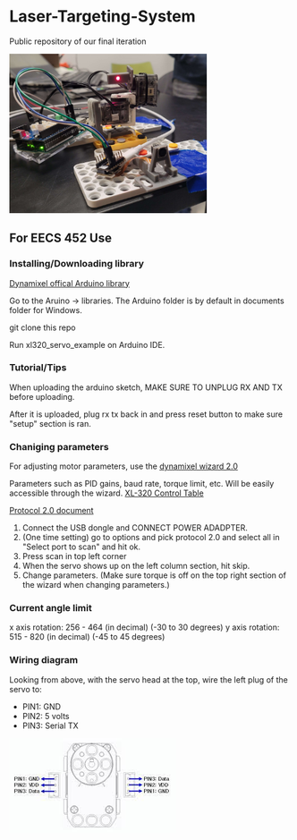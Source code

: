 # Laser-Targeting-System

Public repository of our final iteration

<img src="Laser_tracking_picture.jpg" width="70%" alt="Laser Targeting System" title="Laser Targeting System">

## For EECS 452 Use

### Installing/Downloading library
[Dynamixel offical Arduino library](https://github.com/ROBOTIS-GIT/DynamixelShield/tree/master)

Go to the Aruino -> libraries. The Arduino folder is by default in documents folder for Windows.

git clone this repo

Run xl320_servo_example on Arduino IDE.

### Tutorial/Tips

When uploading the arduino sketch, MAKE SURE TO UNPLUG RX AND TX before uploading.

After it is uploaded, plug rx tx back in and press reset button to make sure "setup" section is ran.

### Chaniging parameters

For adjusting motor parameters, use the [dynamixel wizard 2.0](https://emanual.robotis.com/docs/en/software/dynamixel/dynamixel_wizard2/)

Parameters such as PID gains, baud rate, torque limit, etc. Will be easily accessible through the wizard. [XL-320 Control Table](https://emanual.robotis.com/docs/en/dxl/x/xl320/#control-table-data-address)

[Protocol 2.0 document](http://support.robotis.com/en/product/actuator/dynamixel_pro/communication/instruction_status_packet.htm) 

1. Connect the USB dongle and CONNECT POWER ADADPTER.
2. (One time setting) go to options and pick protocol 2.0 and select all in "Select port to scan" and hit ok.
3. Press scan in top left corner
4. When the servo shows up on the left column section, hit skip.
5. Change parameters. (Make sure torque is off on the top right section of the wizard when changing parameters.)

### Current angle limit
x axis rotation: 256 - 464 (in decimal) (-30 to 30 degrees) 
y axis rotation: 515 - 820 (in decimal) (-45 to 45 degrees)

### Wiring diagram

Looking from above, with the servo head at the top, wire the left plug of the servo to:

* PIN1: GND
* PIN2: 5 volts
* PIN3: Serial TX

![Dynamixel XL-320 wiring diagram](XL320-wiring.jpg)
